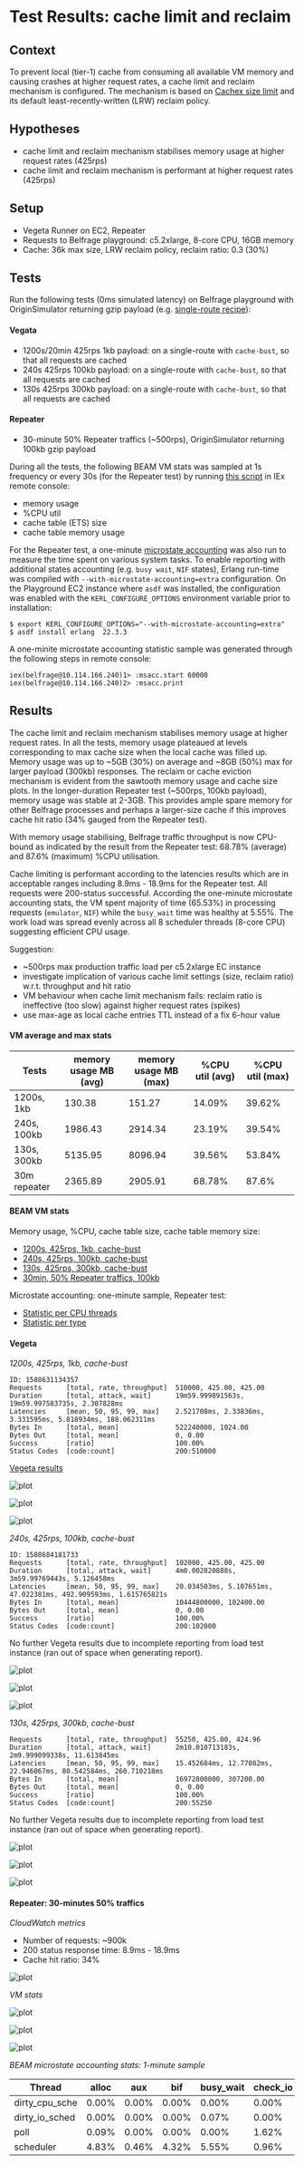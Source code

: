 # Test Results: cache limit and reclaim

## Context

To prevent local (tier-1) cache from consuming all available VM memory and causing crashes at higher request rates, a cache limit and reclaim mechanism is configured. The mechanism is based on [Cachex size limit](https://hexdocs.pm/cachex/cache-limits.html) and its default least-recently-written (LRW) reclaim policy.

## Hypotheses

- cache limit and reclaim mechanism stabilises memory usage at higher request rates (425rps)
- cache limit and reclaim mechanism is performant at higher request rates (425rps)

## Setup
- Vegeta Runner on EC2, Repeater
- Requests to Belfrage playground: c5.2xlarge, 8-core CPU, 16GB memory
- Cache: 36k max size, LRW reclaim policy, reclaim ratio: 0.3 (30%)

## Tests

Run the following tests (0ms simulated latency) on Belfrage playground with OriginSimulator returning gzip payload (e.g. [single-route recipe](data/2020-05-05/recipe.json)):

#### Vegata

- 1200s/20min 425rps 1kb payload: on a single-route with `cache-bust`, so that all requests are cached
- 240s 425rps 100kb payload: on a single-route with `cache-bust`, so that all requests are cached
- 130s 425rps 300kb payload: on a single-route with `cache-bust`, so that all requests are cached

#### Repeater

- 30-minute 50% Repeater traffics (~500rps), OriginSimulator returning 100kb gzip payload

During all the tests, the following BEAM VM stats was sampled at 1s frequency or every 30s (for the Repeater test) by running [this script](https://gist.github.com/boonious/d1b7a8c03dfb255c879a2ee9215d0ad5) in IEx remote console:

- memory usage
- %CPU util
- cache table (ETS) size
- cache table memory usage

For the Repeater test, a one-minute [microstate accounting](https://erlang.org/doc/man/msacc.html) was also run to measure the time spent on various system tasks. To enable reporting with additional states accounting (e.g. `busy wait`, `NIF` states), Erlang run-time was compiled with `--with-microstate-accounting=extra` configuration. On the Playground EC2 instance where `asdf` was installed, the configuration was enabled with the `KERL_CONFIGURE_OPTIONS` environment variable prior to installation: 

```
$ export KERL_CONFIGURE_OPTIONS="--with-microstate-accounting=extra"
$ asdf install erlang  22.3.3
```

A one-minite microstate accounting statistic sample was generated through the following steps in remote console:

```
iex(belfrage@10.114.166.240)1> :msacc.start 60000
iex(belfrage@10.114.166.240)2> :msacc.print
```

## Results

The cache limit and reclaim mechanism stabilises memory usage at higher request rates. In all the tests, memory usage plateaued at levels corresponding to max cache size when the local cache was filled up. Memory usage was up to ~5GB (30%) on average and ~8GB (50%) max for larger payload (300kb) responses. The reclaim or cache eviction mechanism is evident from the sawtooth memory usage and cache size plots. In the longer-duration Repeater test (~500rps, 100kb payload), memory usage was stable at 2-3GB. This provides ample spare memory for other Belfrage processes and perhaps a larger-size cache if this improves cache hit ratio (34% gauged from the Repeater test).

With memory usage stabilising, Belfrage traffic throughput is now CPU-bound as indicated by the result from the Repeater test: 68.78% (average) and 87.6% (maximum) %CPU utilisation.

Cache limiting is performant according to the latencies results which are in acceptable ranges including 8.9ms - 18.9ms for the Repeater test. All requests were 200-status successful. According the one-minute microstate accounting stats, the VM spent majority of time (65.53%) in processing requests (`emulator`, `NIF`) while the `busy_wait` time was healthy at 5.55%. The work load was spread evenly across all 8 scheduler threads (8-core CPU) suggesting efficient CPU usage.

Suggestion: 

- ~500rps max production traffic load per c5.2xlarge EC instance
- investigate implication of various cache limit settings (size, reclaim ratio) w.r.t. throughput and hit ratio
- VM behaviour when cache limit mechanism fails: reclaim ratio is ineffective (too slow) against higher request rates (spikes)
- use max-age as local cache entries TTL instead of a fix 6-hour value

#### VM average and max stats

| Tests | memory usage MB (avg) | memory usage MB (max) | %CPU util (avg) | %CPU util (max) |
|-------|--------------------|--------------------|-----------------|-----------------|
| 1200s, 1kb | 130.38 | 151.27 | 14.09% | 39.62% |
| 240s, 100kb | 1986.43 | 2914.34 | 23.19% | 39.54% |
| 130s, 300kb | 5135.95 | 8096.94 | 39.56% | 53.84% |
| 30m repeater | 2365.89 | 2905.91 | 68.78% | 87.6% |

#### BEAM VM stats

Memory usage, %CPU, cache table size, cache table memory size:

- [1200s, 425rps, 1kb, cache-bust](data/2020-05-05/1200s_425rps_1kb_stats.csv)
- [240s, 425rps, 100kb, cache-bust](data/2020-05-05/240s_425rps_100kb_stats.csv)
- [130s, 425rps, 300kb, cache-bust](data/2020-05-05/1200s_425rps_1kb_stats.csv)
- [30min, 50% Repeater traffics, 100kb](data/2020-05-05/30min_50percent_repeater_100kb_stats.csv)

Microstate accounting: one-minute sample, Repeater test:

- [Statistic per CPU threads](data/2020-05-05/30min_50percent_repeater_100kb_msacc_threads.csv)
- [Statistic per type](data/2020-05-05/30min_50percent_repeater_100kb_msacc_type.csv)

#### Vegeta

*1200s, 425rps, 1kb, cache-bust*

```
ID: 1588631134357
Requests      [total, rate, throughput]  510000, 425.00, 425.00
Duration      [total, attack, wait]      19m59.999891563s, 19m59.997583735s, 2.307828ms
Latencies     [mean, 50, 95, 99, max]    2.521708ms, 2.33836ms, 3.331595ms, 5.818934ms, 188.062311ms
Bytes In      [total, mean]              522240000, 1024.00
Bytes Out     [total, mean]              0, 0.00
Success       [ratio]                    100.00%
Status Codes  [code:count]               200:510000  
```

[Vegeta results](https://broxy.tools.bbc.co.uk/belfrage-loadtest-results/vegeta-1200s-425rps-1588631134357)

![plot](img/2020-05-05/1200s_425rps_1kb_mem.png)

![plot](img/2020-05-05/1200s_425rps_1kb_cpu.png)

![plot](img/2020-05-05/1200s_425rps_1kb_cache_size.png)

*240s, 425rps, 100kb, cache-bust*

```
ID: 1588684181733
Requests      [total, rate, throughput]  102000, 425.00, 425.00
Duration      [total, attack, wait]      4m0.002820888s, 3m59.99769443s, 5.126458ms
Latencies     [mean, 50, 95, 99, max]    20.034503ms, 5.107651ms, 47.022381ms, 492.909593ms, 1.615765821s
Bytes In      [total, mean]              10444800000, 102400.00
Bytes Out     [total, mean]              0, 0.00
Success       [ratio]                    100.00%
Status Codes  [code:count]               200:102000
```

No further Vegeta results due to incomplete reporting from load test instance (ran out of space when generating report).

![plot](img/2020-05-05/240s_425rps_100kb_mem.png)

![plot](img/2020-05-05/240s_425rps_100kb_cpu.png)

![plot](img/2020-05-05/240s_425rps_100kb_cache_size.png)

*130s, 425rps, 300kb, cache-bust*

```
Requests      [total, rate, throughput]  55250, 425.00, 424.96
Duration      [total, attack, wait]      2m10.010713183s, 2m9.999099338s, 11.613845ms
Latencies     [mean, 50, 95, 99, max]    15.452684ms, 12.77082ms, 22.946067ms, 80.542584ms, 260.710218ms
Bytes In      [total, mean]              16972800000, 307200.00
Bytes Out     [total, mean]              0, 0.00
Success       [ratio]                    100.00%
Status Codes  [code:count]               200:55250  
```

No further Vegeta results due to incomplete reporting from load test instance (ran out of space when generating report).

![plot](img/2020-05-05/130s_425rps_300kb_mem.png)

![plot](img/2020-05-05/130s_425rps_300kb_cpu.png)

![plot](img/2020-05-05/130s_425rps_300kb_cache_size.png)

#### Repeater: 30-minutes 50% traffics

*CloudWatch metrics*

- Number of requests: ~900k
- 200 status response time: 8.9ms - 18.9ms
- Cache hit ratio: 34%

![plot](img/2020-05-05/30min_50percent_repeater_100kb_stats.png)

*VM stats*

![plot](img/2020-05-05/30min_50percent_repeater_100kb_mem.png)

![plot](img/2020-05-05/30min_50percent_repeater_100kb_cpu.png)

![plot](img/2020-05-05/30min_50percent_repeater_100kb_cache_size.png)

*BEAM microstate accounting stats: 1-minute sample*

|     Thread     | alloc |  aux  |  bif  | busy_wait | check_io | emulator | ets | gc | gc_full | nif | other | port | send | sleep | timers |
|----------------|-------|-------|-------|-----------|----------|----------|-----|----|---------|-----|-------|------|------|-------|--------|
| dirty_cpu_sche | 0.00% | 0.00% | 0.00% | 0.00% | 0.00% | 0.00% | 0.00% | 0.00% | 0.00% | 0.00% | 0.00% | 0.00% | 0.00% | 100.00% | 0.00% |
| dirty_io_sched | 0.00% | 0.00% | 0.00% | 0.07% | 0.00% | 0.00% | 0.00% | 0.00% | 0.00% | 0.00% | 0.00% | 0.00% | 0.00% | 99.92% | 0.00% |
| poll | 0.09% | 0.00% | 0.00% | 0.00% | 1.62% | 0.00% | 0.00% | 0.00% | 0.00% | 0.00% | 0.00% | 0.00% | 0.00% | 98.29% | 0.00% |
| scheduler | 4.83% | 0.46% | 4.32% | 5.55% | 0.96% | 13.79% | 2.53% | 4.24% | 0.61% | 51.74% | 0.87% | 2.18% | 1.04% | 6.83% | 0.03% |